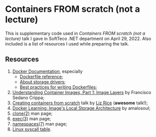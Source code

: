 # Containers FROM scratch (not a lecture)

This is supplementary code used in _Containers FROM scratch (not a lecture)_ talk I gave in SoftTeco .NET department on April 29, 2022.
Also included is a list of resources I used while preparing the talk.

## Resources

1. [Docker Documentation](https://docs.docker.com/), especially
    - [Dockerfile reference](https://docs.docker.com/engine/reference/builder/);
    - [About storage drivers](https://docs.docker.com/storage/storagedriver/);
    - [Best practices for writing Dockerfiles](https://docs.docker.com/develop/develop-images/dockerfile_best-practices/);
2. [Understanding Container Images, Part 1: Image Layers](https://blogs.cisco.com/developer/container-image-layers-1) by Francisco Sedano Crippa;
3. [Creating containers from scratch](https://youtu.be/8fi7uSYlOdc) talk by [Liz Rice](https://github.com/lizrice) (__awesome__ talk!);
4. [Docker Learning: Image's Local Storage Architecture](https://programmer.group/docker-learning-image-s-local-storage-architecture.html) by amalosoul;
5. [clone(2)](https://man7.org/linux/man-pages/man2/clone.2.html) man page;
6. [exec(3)](https://man7.org/linux/man-pages/man3/exec.3.html) man page;
7. [namespaces(7)](https://man7.org/linux/man-pages/man7/namespaces.7.html) man page;
8. [Linux syscall table](https://filippo.io/linux-syscall-table/).
